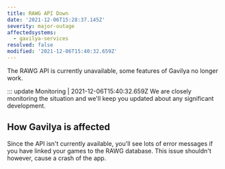 ```yaml
---
title: RAWG API Down
date: '2021-12-06T15:28:37.145Z'
severity: major-outage
affectedsystems:
  - gavilya-services
resolved: false
modified: '2021-12-06T15:40:32.659Z'
---
```

The RAWG API is currently unavailable, some features of Gavilya no longer work.

<!--- language code: en -->
::: update Monitoring | 2021-12-06T15:40:32.659Z
We are closely monitoring the situation and we'll keep you updated about any significant development.

## How Gavilya is affected
Since the API isn't currently available, you'll see lots of error messages if you have linked your games to the RAWG database. This issue shouldn't however, cause a crash of the app.